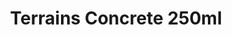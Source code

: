 ---
layout: product
title: "Terrains Concrete 250ml"
price: "1200" 
desc: "Akrilna tekstura 250mL"
img_path: "/assets/img/AK8014.webp"
brand: "N/A"
available: false
special_offer: false
new: false
soon: false
cat: "080000"
subcat: "080200"
subsubcat: "0N/A"
sifra: "AK8014"
popular: false
---